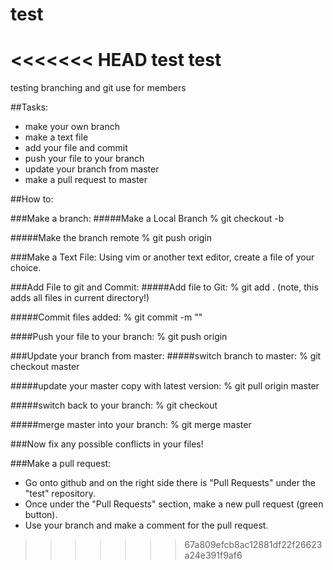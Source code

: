 # test
<<<<<<< HEAD
test
test
=======
testing branching and git use for members

##Tasks:
- make your own branch
- make a text file
- add your file and commit
- push your file to your branch
- update your branch from master
- make a pull request to master

##How to:

###Make a branch:
#####Make a Local Branch
	% git checkout -b <branch name>

#####Make the branch remote
	% git push origin <branch name>

###Make a Text File:
Using vim or another text editor, create a file of your choice.

###Add File to git and Commit:
#####Add file to Git:
	% git add .    (note, this adds all files in current directory!)

#####Commit files added:
	% git commit -m "<your message for a commit>"

####Push your file to your branch:
	% git push origin <branch name>

###Update your branch from master:
#####switch branch to master:
	% git checkout master

#####update your master copy with latest version:
	% git pull origin master

#####switch back to your branch:
	% git checkout <branch name>

#####merge master into your branch:
	% git merge master

###Now fix any possible conflicts in your files!

###Make a pull request:
- Go onto github and on the right side there is "Pull Requests" under the "test" repository.
- Once under the "Pull Requests" section, make a new pull request (green button).
- Use your branch and make a comment for the pull request.
>>>>>>> 67a809efcb8ac12881df22f26623a24e391f9af6
